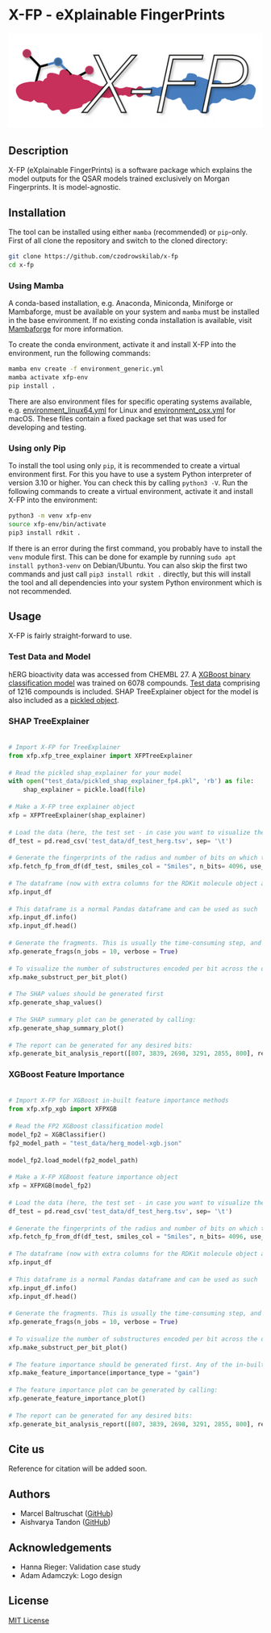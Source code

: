 # X-FP - eXplainable FingerPrints

![x-fp logo](src/xfp/resources/X-FP_logo.png)

## Description
X-FP (eXplainable FingerPrints) is a software package which explains the model outputs for the QSAR models trained exclusively on Morgan Fingerprints. It is model-agnostic. 

## Installation
The tool can be installed using either `mamba` (recommended) or `pip`-only. First of all clone the repository and 
switch to the cloned directory:
```bash
git clone https://github.com/czodrowskilab/x-fp
cd x-fp
```

### Using Mamba
A conda-based installation, e.g. Anaconda, Miniconda, Miniforge or Mambaforge, must be available on your system and
`mamba` must be installed in the base environment. If no existing conda installation is available, visit 
[Mambaforge](https://github.com/conda-forge/miniforge#mambaforge) for more information.

To create the conda environment, activate it and install X-FP into the environment, run the following commands:
```bash
mamba env create -f environment_generic.yml
mamba activate xfp-env
pip install .
```
There are also environment files for specific operating systems available, e.g. [environment_linux64.yml](environment_linux64.yml) for Linux
and [environment_osx.yml](environment_osx.yml) for macOS. These files contain a fixed package set that was used for developing and testing.

### Using only Pip
To install the tool using only `pip`, it is recommended to create a virtual environment first. For this you have to use
a system Python interpreter of version 3.10 or higher. You can check this by calling `python3 -V`. Run the following
commands to create a virtual environment, activate it and install X-FP into the environment:
```bash
python3 -m venv xfp-env
source xfp-env/bin/activate
pip3 install rdkit .
```
If there is an error during the first command, you probably have to install the `venv` module first. This can be done
for example by running `sudo apt install python3-venv` on Debian/Ubuntu. You can also skip the first two commands and
just call `pip3 install rdkit .` directly, but this will install the tool and all dependencies into your system Python
environment which is not recommended.

## Usage

X-FP is fairly straight-forward to use. 

### Test Data and Model
hERG bioactivity data was accessed from CHEMBL 27. A [XGBoost binary classification model](test_data/herg_model-xgb.json) was trained on 6078 compounds. 
[Test data](test_data/df_test_herg.tsv) comprising of 1216 compounds is included. SHAP TreeExplainer object for the model is also included as a [pickled object](test_data/pickled_shap_explainer_fp4.pkl).

### SHAP TreeExplainer
```python

# Import X-FP for TreeExplainer
from xfp.xfp_tree_explainer import XFPTreeExplainer

# Read the pickled shap_explainer for your model
with open("test_data/pickled_shap_explainer_fp4.pkl", 'rb') as file:
    shap_explainer = pickle.load(file)

# Make a X-FP tree explainer object
xfp = XFPTreeExplainer(shap_explainer)

# Load the data (here, the test set - in case you want to visualize the important bits and the chemical substructures they encode in the test set)
df_test = pd.read_csv('test_data/df_test_herg.tsv', sep= '\t')

# Generate the fingerprints of the radius and number of bits on which the model was trained
xfp.fetch_fp_from_df(df_test, smiles_col = "Smiles", n_bits= 4096, use_chirality = True)

# The dataframe (now with extra columns for the RDKit molecule object and the Morgan fingerprints) can be checked by calling:
xfp.input_df

# This dataframe is a normal Pandas dataframe and can be used as such
xfp.input_df.info()
xfp.input_df.head()

# Generate the fragments. This is usually the time-consuming step, and can depend on the size of the dataset and parallelization.
xfp.generate_frags(n_jobs = 10, verbose = True)

# To visualize the number of substructures encoded per bit across the dataset, a box plot can be generated:
xfp.make_substruct_per_bit_plot()

# The SHAP values should be generated first
xfp.generate_shap_values()

# The SHAP summary plot can be generated by calling:
xfp.generate_shap_summary_plot()

# The report can be generated for any desired bits:
xfp.generate_bit_analysis_report([807, 3839, 2698, 3291, 2855, 800], report_title = "X-FP SHAP TreeExplainer Report: hERG Test Set")

```

### XGBoost Feature Importance
```python

# Import X-FP for XGBoost in-built feature importance methods
from xfp.xfp_xgb import XFPXGB

# Read the FP2 XGBoost classification model
model_fp2 = XGBClassifier()
fp2_model_path = "test_data/herg_model-xgb.json"

model_fp2.load_model(fp2_model_path)

# Make a X-FP XGBoost feature importance object
xfp = XFPXGB(model_fp2)

# Load the data (here, the test set - in case you want to visualize the important bits and the chemical substructures they encode in the test set)
df_test = pd.read_csv('test_data/df_test_herg.tsv', sep= '\t')

# Generate the fingerprints of the radius and number of bits on which the model was trained
xfp.fetch_fp_from_df(df_test, smiles_col = "Smiles", n_bits= 4096, use_chirality = True)

# The dataframe (now with extra columns for the RDKit molecule object and the Morgan fingerprints) can be checked by calling:
xfp.input_df

# This dataframe is a normal Pandas dataframe and can be used as such
xfp.input_df.info()
xfp.input_df.head()

# Generate the fragments. This is usually the time-consuming step, and can depend on the size of the dataset and parallelization.
xfp.generate_frags(n_jobs = 10, verbose = True)

# To visualize the number of substructures encoded per bit across the dataset, a box plot can be generated:
xfp.make_substruct_per_bit_plot()

# The feature importance should be generated first. Any of the in-built feature importance methods can be used.
xfp.make_feature_importance(importance_type = "gain")

# The feature importance plot can be generated by calling:
xfp.generate_feature_importance_plot()

# The report can be generated for any desired bits:
xfp.generate_bit_analysis_report([807, 3839, 2698, 3291, 2855, 800], report_title = "X-FP XGB FI Report: hERG Test Set")

```

## Cite us
Reference for citation will be added soon.

## Authors
- Marcel Baltruschat ([GitHub](https://github.com/mrcblt))
- Aishvarya Tandon ([GitHub](https://github.com/aish-tan))

## Acknowledgements
- Hanna Rieger: Validation case study
- Adam Adamczyk: Logo design

## License
[MIT License](LICENSE)
